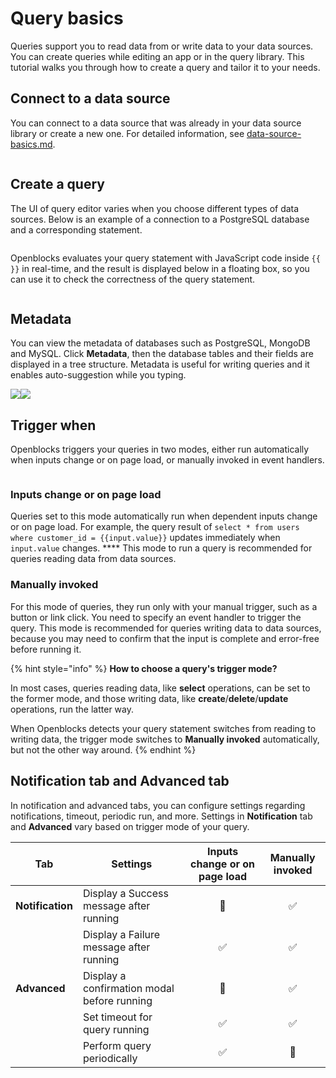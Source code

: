 # Query basics

Queries support you to read data from or write data to your data sources. You can create queries while editing an app or in the query library. This tutorial walks you through how to create a query and tailor it to your needs.

## Connect to a data source

You can connect to a data source that was already in your data source library or create a new one. For detailed information, see [data-source-basics.md](../data-sources/data-source-basics.md "mention").

<figure><img src="../.gitbook/assets/image (31) (1).png" alt=""><figcaption></figcaption></figure>

## Create a query

The UI of query editor varies when you choose different types of data sources. Below is an example of a connection to a PostgreSQL database and a corresponding statement.

<figure><img src="../.gitbook/assets/image (15).png" alt=""><figcaption></figcaption></figure>

Openblocks evaluates your query statement with JavaScript code inside `{{ }}` in real-time, and the result is displayed below in a floating box, so you can use it to check the correctness of the query statement.

<figure><img src="../.gitbook/assets/image (36) (1).png" alt=""><figcaption></figcaption></figure>

## Metadata

You can view the metadata of databases such as PostgreSQL, MongoDB and MySQL. Click **Metadata**, then the database tables and their fields are displayed in a tree structure. Metadata is useful for writing queries and it enables auto-suggestion while you typing.

![](<../.gitbook/assets/image (23).png>)![](<../.gitbook/assets/image (26) (1).png>)

## Trigger when

Openblocks triggers your queries in two modes, either run automatically when inputs change or on page load, or manually invoked in event handlers.

<figure><img src="../.gitbook/assets/image (34).png" alt=""><figcaption></figcaption></figure>

### Inputs change or on page load

Queries set to this mode automatically run when dependent inputs change or on page load. For example, the query result of `select * from users where customer_id = {{input.value}}` updates immediately when `input.value` changes. **** This mode to run a query is recommended for queries reading data from data sources.

### Manually invoked

For this mode of queries, they run only with your manual trigger, such as a button or link click. You need to specify an event handler to trigger the query. This mode is recommended for queries writing data to data sources, because you may need to confirm that the input is complete and error-free before running it.

{% hint style="info" %}
**How to choose a query's trigger mode?**

In most cases, queries reading data, like **select** operations, can be set to the former mode, and those writing data, like **create**/**delete**/**update** operations, run the latter way.

When Openblocks detects your query statement switches from reading to writing data, the trigger mode switches to **Manually invoked** automatically, but not the other way around.
{% endhint %}

## Notification tab and Advanced tab

In notification and advanced tabs, you can configure settings regarding notifications, timeout, periodic run, and more. Settings in **Notification** tab and **Advanced** vary based on trigger mode of your query.

| Tab              | Settings                                    | Inputs change or on page load | Manually invoked |
| ---------------- | ------------------------------------------- | :---------------------------: | :--------------: |
| **Notification** | Display a Success message after running     |               🚫              |         ✅        |
|                  | Display a Failure message after running     |               ✅               |         ✅        |
| **Advanced**     | Display a confirmation modal before running |         <p>🚫<br></p>         |         ✅        |
|                  | Set timeout for query running               |               ✅               |         ✅        |
|                  | Perform query periodically                  |               ✅               |        🚫        |
